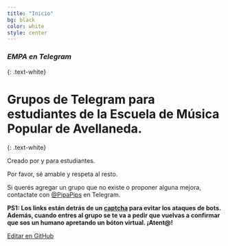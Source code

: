 ```yaml
---
title: "Inicio"
bg: black
color: white
style: center
---
```


### *EMPA en Telegram*
{: .text-white}


<i class="fab fa-telegram fa-stack-1x text-white"></i>


# Grupos de Telegram para estudiantes de la Escuela de Música Popular de Avellaneda.
{: .text-white}


Creado por y para estudiantes. 

Por favor, sé amable y respeta al resto.

Si querés agregar un grupo que no existe o proponer alguna mejora, contactate con [@PipaPips](https://t.me/PipaPips) en Telegram.

**PS1: Los links están detrás de un [captcha](https://www.protectyourlinks.com/) para evitar los ataques de bots. Además, cuando entres al grupo se te va a pedir que vuelvas a confirmar que sos un humano apretando un bóton virtual. ¡Atent@!**

<span class="editongithub">
	<a href="{{site.github.repository_url}}/blob/master/{{page.path}}">
		<i class="fas fa-pen"></i> Editar en GitHub
	</a>
</span>
